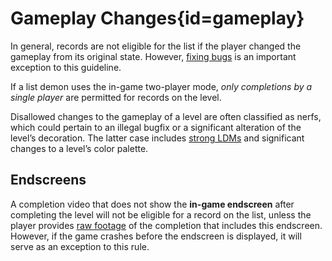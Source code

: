 <div class='panel fade js-scroll-anim' data-anim='fade'>

# Gameplay Changes{id=gameplay}

In general, records are not eligible for the list if the player changed the gameplay from its original state. However, [fixing bugs](/guidelines/eligibility/#bugfixes) is an important exception to this guideline. 

If a list demon uses the in-game two-player mode, *only completions by a single player* are permitted for records on the level.

Disallowed changes to the gameplay of a level are often classified as nerfs, which could pertain to an illegal bugfix or a significant alteration of the level’s decoration. The latter case includes [strong LDMs](/guidelines/lowdetailmodes) and significant changes to a level’s color palette.

## Endscreens

A completion video that does not show the **in-game endscreen** after completing the level will not be eligible for a record on the list, unless the player provides [raw footage](/guidelines/rawfootage) of the completion that includes this endscreen. However, if the game crashes before the endscreen is displayed, it will serve as an exception to this rule.

</div>
